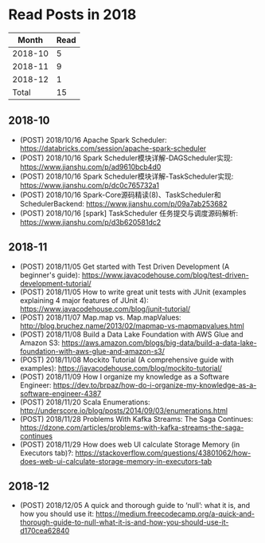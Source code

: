 # Read Posts in 2018
| Month   | Read |
| ------- | ---- |
| 2018-10 |    5 |
| 2018-11 |    9 |
| 2018-12 |    1 |
| Total   |   15 |


## 2018-10
* (POST)  2018/10/16 Apache Spark Scheduler: https://databricks.com/session/apache-spark-scheduler
* (POST)  2018/10/16 Spark Scheduler模块详解-DAGScheduler实现: https://www.jianshu.com/p/ad9610bcb4d0
* (POST)  2018/10/16 Spark Scheduler模块详解-TaskScheduler实现: https://www.jianshu.com/p/dc0c765732a1
* (POST)  2018/10/16 Spark-Core源码精读(8)、TaskScheduler和SchedulerBackend: https://www.jianshu.com/p/09a7ab253682
* (POST)  2018/10/16 [spark] TaskScheduler 任务提交与调度源码解析: https://www.jianshu.com/p/d3b620581dc2

## 2018-11
* (POST)  2018/11/05 Get started with Test Driven Development (A beginner's guide): https://www.javacodehouse.com/blog/test-driven-development-tutorial/
* (POST)  2018/11/05 How to write great unit tests with JUnit (examples explaining 4 major features of JUnit 4): https://www.javacodehouse.com/blog/junit-tutorial/
* (POST)  2018/11/07 Map.map vs. Map.mapValues: http://blog.bruchez.name/2013/02/mapmap-vs-mapmapvalues.html
* (POST)  2018/11/08 Build a Data Lake Foundation with AWS Glue and Amazon S3: https://aws.amazon.com/blogs/big-data/build-a-data-lake-foundation-with-aws-glue-and-amazon-s3/
* (POST)  2018/11/08 Mockito Tutorial (A comprehensive guide with examples): https://javacodehouse.com/blog/mockito-tutorial/
* (POST)  2018/11/09 How I organize my knowledge as a Software Engineer: https://dev.to/brpaz/how-do-i-organize-my-knowledge-as-a-software-engineer-4387
* (POST)  2018/11/20 Scala Enumerations: http://underscore.io/blog/posts/2014/09/03/enumerations.html
* (POST)  2018/11/28 Problems With Kafka Streams: The Saga Continues: https://dzone.com/articles/problems-with-kafka-streams-the-saga-continues
* (POST)  2018/11/29 How does web UI calculate Storage Memory (in Executors tab)?: https://stackoverflow.com/questions/43801062/how-does-web-ui-calculate-storage-memory-in-executors-tab

## 2018-12
* (POST)  2018/12/05 A quick and thorough guide to ‘null’: what it is, and how you should use it: https://medium.freecodecamp.org/a-quick-and-thorough-guide-to-null-what-it-is-and-how-you-should-use-it-d170cea62840

